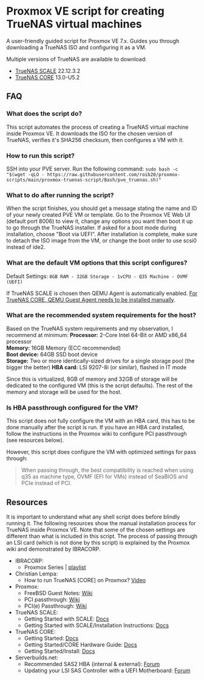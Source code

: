 # Proxmox VE script for creating TrueNAS virtual machines

A user-friendly guided script for Proxmox VE 7.x. Guides you through downloading a TrueNAS ISO and configuring it as a VM.

Multiple versions of TrueNAS are available to download:
  - [TrueNAS SCALE](https://www.truenas.com/download-truenas-scale/) 22.12.3.2
  - [TrueNAS CORE](https://www.truenas.com/download-truenas-core/) 13.0-U5.2

## FAQ

### What does the script do?
This script automates the process of creating a TrueNAS virtual machine inside Proxmox VE. It downloads the ISO for the chosen version of TrueNAS, verifies it's SHA256 checksum, then configures a VM with it.

### How to run this script?
SSH into your PVE server.
Run the following command: `sudo bash -c "$(wget -qLO - https://raw.githubusercontent.com/roib20/proxmox-scripts/main/proxmox-truenas-script/Bash/pve_truenas.sh)"`

### What to do after running the script?
When the script finishes, you should get a message stating the name and ID of your newly created PVE VM or template. Go to the Proxmox VE Web UI (default port 8006) to view it, change any options you want then boot it up to go through the TrueNAS installer. If asked for a boot mode during installation, choose "Boot via UEFI". After installation is complete, make sure to detach the ISO image from the VM, or change the boot order to use scsi0 instead of ide2.

### What are the default VM options that this script configures?
Default Settings: `8GB RAM - 32GB Storage - 1vCPU - Q35 Machine - OVMF (UEFI)`

If TrueNAS SCALE is chosen then QEMU Agent is automatically enabled. [For TrueNAS CORE, QEMU Guest Agent needs to be installed manually](https://www.truenas.com/community/resources/qemu-guest-agent.167/).

### What are the recommended system requirements for the host?
Based on the TrueNAS system requirements and my observation, I recommend at minimum:
**Processor:** 2-Core Intel 64-Bit or AMD x86_64 processor  
**Memory:** 16GB Memory (ECC recommended)  
**Boot device:** 64GB SSD boot device  
**Storage:** Two or more identically-sized drives for a single storage pool (the bigger the better) 
**HBA card:** LSI 9207-8i (or similar), flashed in IT mode  

Since this is virtualized, 8GB of memory and 32GB of storage will be dedicated to the configured VM (this is the script defaults). The rest of the memory and storage will be used for the host.

### Is HBA passthrough configured for the VM?
This script does not fully configure the VM with an HBA card, this has to be done manually after the script is run. If you have an HBA card installed, follow the instructions in the Proxmox wiki to configure PCI passthrough (see resources below).

However, this script does configure the VM with optimized settings for pass through:
>When passing through, the best compatibility is reached when using q35 as machine type, OVMF (EFI for VMs) instead of SeaBIOS and PCIe instead of PCI.

## Resources
It is important to understand what any shell script does before blindly running it. The following resources show the manual installation process for TrueNAS inside Proxmox VE. Note that some of the chosen settings are different than what is included in this script. The process of passing through an LSI card (which is not done by this script) is explained by the  Proxmox wiki and demonstrated by IBRACORP.

- IBRACORP:
	+ Proxmox Series | [playlist](https://www.youtube.com/watch?v=wPd6lpM01FY&list=PLOgmFrM3hTGeDNcvYVrnqx7qI_wCxT4w0)
- Christian Lempa:
	+ How to run TrueNAS [CORE] on Proxmox? [Video](https://youtu.be/M3pKprTdNqQ)
- Proxmox:
	+ FreeBSD Guest Notes: [Wiki](https://pve.proxmox.com/wiki/FreeBSD_Guest_Notes)
	+ PCI passthrough: [Wiki](https://pve.proxmox.com/wiki/Pci_passthrough)
	+ PCI(e) Passthrough: [Wiki](https://pve.proxmox.com/wiki/PCI(e)_Passthrough)
- TrueNAS SCALE:
	+ Getting Started with SCALE: [Docs](https://www.truenas.com/docs/scale/gettingstarted/)
	+ Getting Started with SCALE/Installation Instructions: [Docs](https://www.truenas.com/docs/scale/gettingstarted/install/)
- TrueNAS CORE:
 	+ Getting Started: [Docs](https://www.truenas.com/docs/core/gettingstarted/)
	+ Getting Started/CORE Hardware Guide: [Docs](https://www.truenas.com/docs/core/gettingstarted/corehardwareguide/)
	+ Getting Started/Install: [Docs](https://www.truenas.com/docs/core/gettingstarted/install/)
- Serverbuilds.net:
	+ Recommended SAS2 HBA (internal & external): [Forum](https://forums.serverbuilds.net/t/official-recommended-sas2-hba-internal-external/4581)
	+ Updating your LSI SAS Controller with a UEFI Motherboard: [Forum](https://forums.serverbuilds.net/t/guide-updating-your-lsi-sas-controller-with-a-uefi-motherboard/131)
